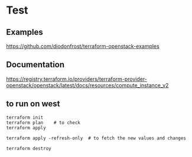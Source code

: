 # Test

## Examples 
https://github.com/diodonfrost/terraform-openstack-examples

## Documentation
https://registry.terraform.io/providers/terraform-provider-openstack/openstack/latest/docs/resources/compute_instance_v2


## to run on west

```
terraform init
terraform plan    # to check 
terraform apply

terraform apply -refresh-only  # to fetch the new values and changes

terraform destroy
```
